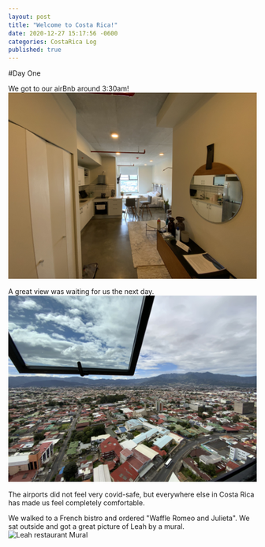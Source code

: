 ```yaml
---
layout: post
title: "Welcome to Costa Rica!"
date: 2020-12-27 15:17:56 -0600
categories: CostaRica Log
published: true
---
```



#Day One

We got to our airBnb around 3:30am!
![Air bnb interior](/assets/CostaRica/airBnb_1_inside.jpeg)

A great view was waiting for us the next day.
![air bnb view](/assets/CostaRica/airBnb_1_view.jpeg)

The airports did not feel very covid-safe, but everywhere else in Costa Rica has made us feel completely comfortable.

We walked to a French bistro and ordered "Waffle Romeo and Julieta". We sat outside and got a great picture of Leah by a mural.
![Leah restaurant Mural](/assets/CostaRica/leah_at_breakfast.jpeg)
